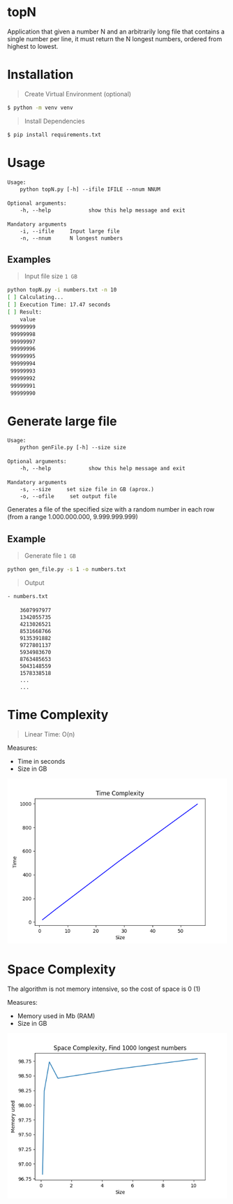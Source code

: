 # topN

Application that given a number N and an arbitrarily long file that contains a single number per line, it must return the N longest numbers, ordered from highest to lowest.

# Installation

> Create Virtual Environment (optional)
```sh
$ python -m venv venv
```
> Install Dependencies
```sh
$ pip install requirements.txt 
```

# Usage
```text
Usage: 
    python topN.py [-h] --ifile IFILE --nnum NNUM

Optional arguments:
    -h, --help            show this help message and exit

Mandatory arguments
    -i, --ifile     Input large file
    -n, --nnum      N longest numbers

```

## Examples

> Input file size `1 GB`

```bash
python topN.py -i numbers.txt -n 10
[ ] Calculating...
[ ] Execution Time: 17.47 seconds
[ ] Result:
    value
 99999999
 99999998
 99999997
 99999996
 99999995
 99999994
 99999993
 99999992
 99999991
 99999990
 ```

# Generate large file

```text
Usage: 
    python genFile.py [-h] --size size

Optional arguments:
    -h, --help            show this help message and exit

Mandatory arguments
    -s, --size     set size file in GB (aprox.)
    -o, --ofile     set output file
```

Generates a file of the specified size with a random number in each row (from a range 1.000.000.000, 9.999.999.999)

## Example

> Generate file `1 GB`
```sh
python gen_file.py -s 1 -o numbers.txt
```
> Output
```text
- numbers.txt

    3607997977
    1342055735
    4213026521
    8531668766
    9135391882
    9727801137
    5934983670
    8763485653
    5043148559
    1578338518
    ...
    ...
```

# Time Complexity

> Linear Time: O(n)

Measures:
- Time in seconds
- Size in GB

![Time Complexity](img/time_complexity.png)

# Space Complexity

The algorithm is not memory intensive, so the cost of space is 0 (1)

Measures:
- Memory used in Mb (RAM)
- Size in GB

![Time Complexity](img/space_complexity.png)
